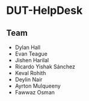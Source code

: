 # DUT-HelpDesk

## Team
- Dylan Hall
- Evan Teague
- Jishen Harilal
- Ricardo Yishak Sánchez
- Keval Rohith
- Deylin Nair
- Ayrton Mulqueeny
- Fawwaz Osman
  
